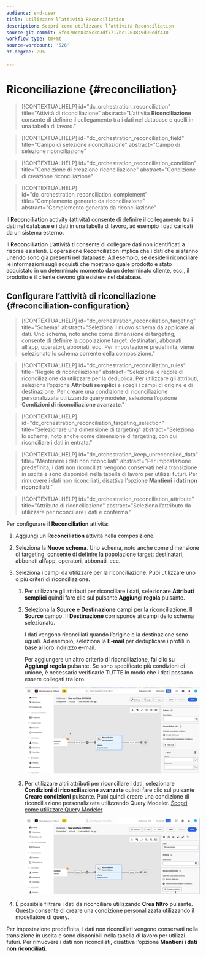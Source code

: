 ```yaml
---
audience: end-user
title: Utilizzare l’attività Reconciliation
description: Scopri come utilizzare l’attività Reconciliation
source-git-commit: 5fe470ce83a5c3d3df7717bc1203849d99edf430
workflow-type: tm+mt
source-wordcount: '526'
ht-degree: 29%

---
```



# Riconciliazione {#reconciliation}

>[!CONTEXTUALHELP]
>id="dc_orchestration_reconciliation"
>title="Attività di riconciliazione"
>abstract="L’attività **Riconciliazione** consente di definire il collegamento tra i dati nel database e quelli in una tabella di lavoro."

>[!CONTEXTUALHELP]
>id="dc_orchestration_reconciliation_field"
>title="Campo di selezione riconciliazione"
>abstract="Campo di selezione riconciliazione"

>[!CONTEXTUALHELP]
>id="dc_orchestration_reconciliation_condition"
>title="Condizione di creazione riconciliazione"
>abstract="Condizione di creazione riconciliazione"

>[!CONTEXTUALHELP]
>id="dc_orchestration_reconciliation_complement"
>title="Complemento generato da riconciliazione"
>abstract="Complemento generato da riconciliazione"

Il **Reconciliation** activity (attività) consente di definire il collegamento tra i dati nel database e i dati in una tabella di lavoro, ad esempio i dati caricati da un sistema esterno.

<!--For example, the **Reconciliation** activity can be placed after a **Load file** activity to import non-standard data into the database. In this case, the **Reconciliation** activity lets you define the link between the data in the Adobe Campaign database and the data in the work table.-->

Il **Reconciliation** L’attività ti consente di collegare dati non identificati a risorse esistenti. L&#39;operazione Reconciliation implica che i dati che si stanno unendo sono già presenti nel database. Ad esempio, se desideri riconciliare le informazioni sugli acquisti che mostrano quale prodotto è stato acquistato in un determinato momento da un determinato cliente, ecc., il prodotto e il cliente devono già esistere nel database.

## Configurare l’attività di riconciliazione {#reconciliation-configuration}

>[!CONTEXTUALHELP]
>id="dc_orchestration_reconciliation_targeting"
>title="Schema"
>abstract="Seleziona il nuovo schema da applicare ai dati. Uno schema, noto anche come dimensione di targeting, consente di definire la popolazione target: destinatari, abbonati all’app, operatori, abbonati, ecc. Per impostazione predefinita, viene selezionato lo schema corrente della composizione."

>[!CONTEXTUALHELP]
>id="dc_orchestration_reconciliation_rules"
>title="Regole di riconciliazione"
>abstract="Seleziona le regole di riconciliazione da utilizzare per la deduplica. Per utilizzare gli attributi, seleziona l’opzione **Attributi semplici** e scegli i campi di origine e di destinazione. Per creare una condizione di riconciliazione personalizzata utilizzando query modeler, seleziona l’opzione **Condizioni di riconciliazione avanzate**."

>[!CONTEXTUALHELP]
>id="dc_orchestration_reconciliation_targeting_selection"
>title="Selezionare una dimensione di targeting"
>abstract="Seleziona lo schema, noto anche come dimensione di targeting, con cui riconciliare i dati in entrata."

>[!CONTEXTUALHELP]
>id="dc_orchestration_keep_unreconciled_data"
>title="Mantenere i dati non riconciliati"
>abstract="Per impostazione predefinita, i dati non riconciliati vengono conservati nella transizione in uscita e sono disponibili nella tabella di lavoro per utilizzi futuri. Per rimuovere i dati non riconciliati, disattiva l’opzione **Mantieni i dati non riconciliati**."

>[!CONTEXTUALHELP]
>id="dc_orchestration_reconciliation_attribute"
>title="Attributo di riconciliazione"
>abstract="Seleziona l’attributo da utilizzare per riconciliare i dati e conferma."

Per configurare il **Reconciliation** attività:

1. Aggiungi un **Reconciliation** attività nella composizione.

1. Seleziona la **Nuovo schema**. Uno schema, noto anche come dimensione di targeting, consente di definire la popolazione target: destinatari, abbonati all’app, operatori, abbonati, ecc.

1. Seleziona i campi da utilizzare per la riconciliazione. Puoi utilizzare uno o più criteri di riconciliazione.

   1. Per utilizzare gli attributi per riconciliare i dati, selezionare **Attributi semplici** quindi fare clic sul pulsante **Aggiungi regola** pulsante.
   1. Seleziona la **Source** e **Destinazione** campi per la riconciliazione. Il **Source** campo. Il **Destinazione** corrisponde ai campi dello schema selezionato.

      I dati vengono riconciliati quando l’origine e la destinazione sono uguali. Ad esempio, seleziona la **E-mail** per deduplicare i profili in base al loro indirizzo e-mail.

      Per aggiungere un altro criterio di riconciliazione, fai clic su **Aggiungi regola** pulsante. Se sono specificate più condizioni di unione, è necessario verificarle TUTTE in modo che i dati possano essere collegati tra loro.

      ![](../assets/reconciliation-rules.png)

   1. Per utilizzare altri attributi per riconciliare i dati, selezionare **Condizioni di riconciliazione avanzate** quindi fare clic sul pulsante **Creare condizioni** pulsante. Puoi quindi creare una condizione di riconciliazione personalizzata utilizzando Query Modeler. [Scopri come utilizzare Query Modeler](../../query/query-modeler-overview.md)

      ![](../assets/reconciliation-advanced.png)

1. È possibile filtrare i dati da riconciliare utilizzando **Crea filtro** pulsante. Questo consente di creare una condizione personalizzata utilizzando il modellatore di query.

Per impostazione predefinita, i dati non riconciliati vengono conservati nella transizione in uscita e sono disponibili nella tabella di lavoro per utilizzi futuri. Per rimuovere i dati non riconciliati, disattiva l’opzione **Mantieni i dati non riconciliati**.

<!--
## Example {#reconciliation-example}

The following example demonstrates a workflow that creates an audience of profiles directly from an imported file containing new clients. It is made up of the following activities:

The workflow is designed as follows:

![](../assets/workflow-reconciliation-sample-1.0.png)

 
It is built with the following activities:

* A [Load file](load-file.md) activity uploads a file containing profiles data that were extracted from an external tool.

    For example:

    ```
    lastname;firstname;email;birthdate;
    JACKMAN;Megan;megan.jackman@testmail.com;07/08/1975;
    PHILLIPS;Edward;phillips@testmail.com;09/03/1986;
    WEAVER;Justin;justin_w@testmail.com;11/15/1990;
    MARTIN;Babe;babeth_martin@testmail.net;11/25/1964;
    REESE;Richard;rreese@testmail.com;02/08/1987;
    ```

* A **Reconciliation** activity which identifies the incoming data as profiles, by using the **email** and **Date of birth** fields as reconciliation criteria.

    ![](../assets/workflow-reconciliation-sample-1.1.png)

* A [Save audience](save-audience.md) activity to create a new audience based on these updates. You can also replace the **Save audience** activity by an **End** activity if no specific audience needs to be created or updated. Recipient profiles are updated in any case when you run the workflow.


## Compatibility {#reconciliation-compat}

The **Reconciliation** activity does not exist in the Client console. All **Enrichments** activities created in the Client console with the reconciliation options enabled are displayed as **Reconciliation** activities in Campaign Web user interface.
-->

